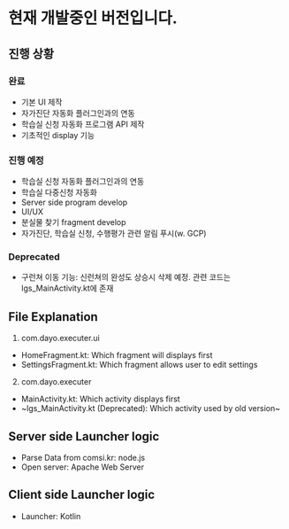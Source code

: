 현재 개발중인 버전입니다.
==========================

## 진행 상황
### 완료

 - 기본 UI 제작
 - 자가진단 자동화 플러그인과의 연동
 - 학습실 신청 자동화 프로그램 API 제작
 - 기초적인 display 기능

### 진행 예정

 - 학습실 신청 자동화 플러그인과의 연동
 - 학습실 다중신청 자동화
 - Server side program develop
 - UI/UX
 - 분실물 찾기 fragment develop
 - 자가진단, 학습실 신청, 수행평가 관련 알림 푸시(w. GCP)

### Deprecated

 - 구런쳐 이동 기능: 신런쳐의 완성도 상승시 삭제 예정. 관련 코드는 lgs_MainActivity.kt에 존재

## File Explanation

 1. com.dayo.executer.ui
   - HomeFragment.kt: Which fragment will displays first
   - SettingsFragment.kt: Which fragment allows user to edit settings

 2. com.dayo.executer
   - MainActivity.kt: Which activity displays first
   - ~lgs_MainActivity.kt (Deprecated): Which activity used by old version~


## Server side Launcher logic
 - Parse Data from comsi.kr: node.js
 - Open server: Apache Web Server


## Client side Launcher logic
 - Launcher: Kotlin